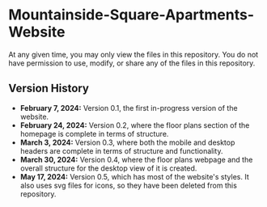 # Mountainside-Square-Apartments-Website
At any given time, you may only view the files in this repository. You do not have permission to use, modify, or share any of the files in this repository.

## Version History
- **February 7, 2024:** Version 0.1, the first in-progress version of the website.
- **February 24, 2024:** Version 0.2, where the floor plans section of the homepage is complete in terms of structure.
- **March 3, 2024:** Version 0.3, where both the mobile and desktop headers are complete in terms of structure and functionality.
- **March 30, 2024:** Version 0.4, where the floor plans webpage and the overall structure for the desktop view of it is created.
- **May 17, 2024:** Version 0.5, which has most of the website's styles. It also uses svg files for icons, so they have been deleted from this repository.
